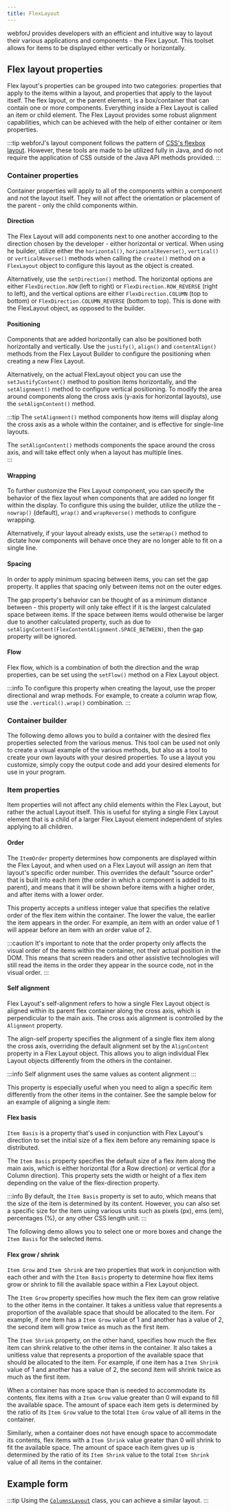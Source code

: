 ```yaml
---
title: FlexLayout
---
```


<JavadocLink type="flexlayout" location="com/webforj/component/layout/flexlayout/FlexLayout" top='true'/>


webforJ provides developers with an efficient and intuitive way to layout their various applications and components - the Flex Layout. This toolset allows for items to be displayed either vertically or horizontally. 

## Flex layout properties

Flex layout's properties can be grouped into two categories: properties that apply to the items within a layout, and properties that apply to the layout itself. The flex layout, or the parent element, is a box/container that can contain one or more components. Everything inside a Flex Layout is called an item or child element. The Flex Layout provides some robust alignment capabilities, which can be achieved with the help of either container or item properties.

:::tip
webforJ's layout component follows the pattern of [CSS's flexbox layout](https://css-tricks.com/snippets/css/a-guide-to-flexbox/). However, these tools are made to be utilized fully in Java, and do not require the application of CSS outside of the Java API methods provided.
:::

### Container properties

Container properties will apply to all of the components within a component and not the layout itself. They will not affect the orientation or placement of the parent - only the child components within.

#### Direction

The Flex Layout will add components next to one another according to the direction chosen by the developer - either horizontal or vertical. When using he builder, utilize either the `horizontal()`, `horizontalReverse()`, `vertical()` or `verticalReverse()` methods when calling the `create()` method on a `FlexLayout` object to configure this layout as the object is created.

Alternatively, use the `setDirection()` method. The horizontal options are either `FlexDirection.ROW` (left to right) or `FlexDirection.ROW_REVERSE` (right to left), and the vertical options are either `FlexDirection.COLUMN` (top to bottom) or `FlexDirection.COLUMN_REVERSE` (bottom to top). This is done with the FlexLayout object, as opposed to the builder.

<ComponentDemo 
path='/webforj/flexdirection?' 
javaE='https://raw.githubusercontent.com/webforj/webforj-documentation/refs/heads/main/src/main/java/com/webforj/samples/views/flexlayout/container/FlexDirectionView.java'
cssURL='https://raw.githubusercontent.com/webforj/webforj-documentation/main/src/main/resources/css/flexlayout/container/flexContainerBuilder.css'
height="275px"
/>

#### Positioning

Components that are added horizontally can also be positioned both horizontally and vertically. Use the `justify()`, `align()` and `contentAlign()` methods from the Flex Layout Builder to configure the positioning when creating a new Flex Layout.

Alternatively, on the actual FlexLayout object you can use the `setJustifyContent()` method to position items horizontally, and the `setAlignment()` method to configure vertical positioning. To modify the area around components along the cross axis (y-axis for horizontal layouts), use the `setAlignContent()` method.

:::tip
The `setAlignment()` method components how items will display along the cross axis as a whole within the container, and is effective for single-line layouts.

The `setAlignContent()` methods components the space around the cross axis, and will take effect only when a layout has multiple lines.  
:::

<ComponentDemo 
path='/webforj/flexpositioning?' 
javaE='https://raw.githubusercontent.com/webforj/webforj-documentation/refs/heads/main/src/main/java/com/webforj/samples/views/flexlayout/container/FlexPositioningView.java'
cssURL='https://raw.githubusercontent.com/webforj/webforj-documentation/main/src/main/resources/css/flexlayout/container/flexContainerBuilder.css'
height="375px"
/>

#### Wrapping

To further customize the Flex Layout component, you can specify the behavior of the flex layout when components that are added no longer fit within the display. To configure this using the builder, utilize the utilize the - `nowrap()` (default), `wrap()` and `wrapReverse()` methods to configure wrapping.

Alternatively, if your layout already exists, use the `setWrap()` method to dictate how components will behave once they are no longer able to fit on a single line.

#### Spacing

In order to apply minimum spacing between items, you can set the gap property. It applies that spacing only between items not on the outer edges. 


The gap property's behavior can be thought of as a minimum distance between - this property will only take effect if it is the largest calculated
space between items. If the space between items would otherwise be larger due to another calculated property, such as due to `setAlignContent(FlexContentAlignment.SPACE_BETWEEN)`, then the gap property will be ignored.

#### Flow

Flex flow, which is a combination of both the direction and the wrap properties, can be set using the `setFlow()` method on a Flex Layout object. 

:::info
To configure this property when creating the layout, use the proper directional and wrap methods. For example, to create a column wrap flow,
use the `.vertical().wrap()` combination.
:::

### Container builder

The following demo allows you to build a container with the desired flex properties selected from the various menus. This tool can be used not only to create a visual example of the various methods, but also as a tool to create your own layouts with your desired properties. To use a layout you customize, simply copy the output code and add your desired elements for use in your program.

<ComponentDemo 
path='/webforj/flexcontainerbuilder?' 
javaE='https://raw.githubusercontent.com/webforj/webforj-documentation/refs/heads/main/src/main/java/com/webforj/samples/views/flexlayout/container/FlexContainerBuilderView.java'
cssURL='https://raw.githubusercontent.com/webforj/webforj-documentation/main/src/main/resources/css/flexlayout/container/flexContainerBuilder.css'
height="600px"
/>



<!-- BIG CODE SNIPPET SHOWING CONTAINER -->
### Item properties

Item properties will not affect any child elements within the Flex Layout, but rather the actual Layout itself. This is useful for styling a single Flex Layout element that is a child of a larger Flex Layout element independent of styles applying to all children.

#### Order

The `ItemOrder` property determines how components are displayed within the Flex Layout, and when used on a Flex Layout will assign an item that layout's specific order number. This overrides the default "source order" that is built into each item (the order in which a component is added to its parent), and means that it will be shown before items with a higher order, and after items with a lower order.

This property accepts a unitless integer value that specifies the relative order of the flex item within the container. The lower the value, the earlier the item appears in the order. For example, an item with an order value of 1 will appear before an item with an order value of 2.

:::caution
It's important to note that the order property only affects the visual order of the items within the container, not their actual position in the DOM. This means that screen readers and other assistive technologies will still read the items in the order they appear in the source code, not in the visual order.
:::

<ComponentDemo 
path='/webforj/flexorder?' 
javaE='https://raw.githubusercontent.com/webforj/webforj-documentation/refs/heads/main/src/main/java/com/webforj/samples/views/flexlayout/item/FlexOrderView.java'
cssURL='https://raw.githubusercontent.com/webforj/webforj-documentation/main/src/main/resources/css/flexlayout/container/flexContainerBuilder.css'
height="320px"
/>

#### Self alignment

Flex Layout's self-alignment refers to how a single Flex Layout object is aligned within its parent flex container along the cross axis, which is perpendicular to the main axis. The cross axis alignment is controlled by the `Alignment` property.

The align-self property specifies the alignment of a single flex item along the cross axis, overriding the default alignment set by the `AlignContent` property in a Flex Layout object. This allows you to align individual Flex Layout objects differently from the others in the container.

:::info
Self alignment uses the same values as content alignment
:::

This property is especially useful when you need to align a specific item differently from the other items in the container. See the sample below for an example of aligning a single item:

<ComponentDemo 
path='/webforj/flexselfalign?' 
javaE='https://raw.githubusercontent.com/webforj/webforj-documentation/refs/heads/main/src/main/java/com/webforj/samples/views/flexlayout/item/FlexSelfAlignView.java'
cssURL='https://raw.githubusercontent.com/webforj/webforj-documentation/main/src/main/resources/css/flexlayout/container/flexContainerBuilder.css'
height="350px"
/>

#### Flex basis

`Item Basis` is a property that's used in conjunction with Flex Layout's direction to set the initial size of a flex item before any remaining space is distributed.

The `Item Basis` property specifies the default size of a flex item along the main axis, which is either horizontal (for a Row direction) or vertical (for a Column direction). This property sets the width or height of a flex item depending on the value of the flex-direction property.

:::info
By default, the `Item Basis` property is set to auto, which means that the size of the item is determined by its content. However, you can also set a specific size for the item using various units such as pixels (px), ems (em), percentages (%), or any other CSS length unit.
:::

The following demo allows you to select one or more boxes and change the `Item Basis` for the selected items.

<ComponentDemo 
path='/webforj/flexbasis?' 
javaE='https://raw.githubusercontent.com/webforj/webforj-documentation/refs/heads/main/src/main/java/com/webforj/samples/views/flexlayout/FlexBasisView.java'
height="300px"
/>

#### Flex grow / shrink

`Item Grow` and `Item Shrink` are two properties that work in conjunction with each other and with the `Item Basis` property to determine how flex items grow or shrink to fill the available space within a Flex Layout object.

The `Item Grow` property specifies how much the flex item can grow relative to the other items in the container. It takes a unitless value that represents a proportion of the available space that should be allocated to the item. For example, if one item has a `Item Grow` value of 1 and another has a value of 2, the second item will grow twice as much as the first item.

The `Item Shrink` property, on the other hand, specifies how much the flex item can shrink relative to the other items in the container. It also takes a unitless value that represents a proportion of the available space that should be allocated to the item. For example, if one item has a `Item Shrink` value of 1 and another has a value of 2, the second item will shrink twice as much as the first item.

When a container has more space than is needed to accommodate its contents, flex items with a `Item Grow` value greater than 0 will expand to fill the available space. The amount of space each item gets is determined by the ratio of its `Item Grow` value to the total `Item Grow` value of all items in the container.

Similarly, when a container does not have enough space to accommodate its contents, flex items with a `Item Shrink` value greater than 0 will shrink to fit the available space. The amount of space each item gives up is determined by the ratio of its `Item Shrink` value to the total `Item Shrink` value of all items in the container.


## Example form

<ComponentDemo 
path='/webforj/flexlayout?' 
javaE='https://raw.githubusercontent.com/webforj/webforj-documentation/refs/heads/main/src/main/java/com/webforj/samples/views/flexlayout/FlexLayoutView.java'
cssURL='https://raw.githubusercontent.com/webforj/webforj-documentation/main/src/main/resources/css/flexlayout/flexLayout.css'
height="620px"
/>

:::tip
Using the [`ColumnsLayout`](../components/columns-layout) class, you can achieve a similar layout.
:::
